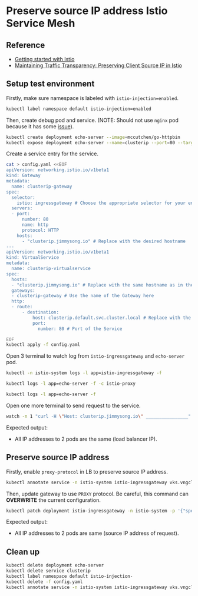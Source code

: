 # Preserve source IP address Istio Service Mesh

## Reference

- [Getting started with Istio](https://istio.io/latest/docs/setup/getting-started)
- [Maintaining Traffic Transparency: Preserving Client Source IP in Istio](https://jimmysongio.medium.com/maintaining-traffic-transparency-preserving-client-source-ip-in-istio-69359fecd5f0)

## Setup test environment

Firstly, make sure namespace is labeled with `istio-injection=enabled`.

```bash
kubectl label namespace default istio-injection=enabled
```

Then, create debug pod and service. (NOTE: Should not use `nginx` pod because it has some [issue](https://medium.com/@syedhassaniiui/istio-common-issues-59340ae20241)).

```bash
kubectl create deployment echo-server --image=mccutchen/go-httpbin
kubectl expose deployment echo-server --name=clusterip --port=80 --target-port=8080
```

Create a service entry for the service.

```bash
cat > config.yaml <<EOF
apiVersion: networking.istio.io/v1beta1
kind: Gateway
metadata:
  name: clusterip-gateway
spec:
  selector:
    istio: ingressgateway # Choose the appropriate selector for your environment
  servers:
  - port:
      number: 80
      name: http
      protocol: HTTP
    hosts:
      - "clusterip.jimmysong.io" # Replace with the desired hostname
---
apiVersion: networking.istio.io/v1beta1
kind: VirtualService
metadata:
  name: clusterip-virtualservice
spec:
  hosts:
  - "clusterip.jimmysong.io" # Replace with the same hostname as in the Gateway
  gateways:
  - clusterip-gateway # Use the name of the Gateway here
  http:
  - route:
      - destination:
          host: clusterip.default.svc.cluster.local # Replace with the actual hostname of your Service
          port:
            number: 80 # Port of the Service

EOF
kubectl apply -f config.yaml
```

Open 3 terminal to watch log from `istio-ingressgateway` and `echo-server` pod.

```bash
kubectl -n istio-system logs -l app=istio-ingressgateway -f
```

```bash
kubectl logs -l app=echo-server -f -c istio-proxy
```

```bash
kubectl logs -l app=echo-server -f
```

Open one more terminal to send request to the service.

```bash
watch -n 1 "curl -H \"Host: clusterip.jimmysong.io\" ________________" # Replace with the IP of the Istio Ingress Gateway
```

Expected output:

- All IP addresses to 2 pods are the same (load balancer IP).

## Preserve source IP address

Firstly, enable `proxy-protocol` in LB to preserve source IP address.

```bash
kubectl annotate service -n istio-system istio-ingressgateway vks.vngcloud.vn/enable-proxy-protocol="*"
```

Then, update gateway to use `PROXY` protocol. Be careful, this command can **OVERWRITE** the current configuration.

```bash
kubectl patch deployment istio-ingressgateway -n istio-system -p '{"spec":{"template":{"metadata":{"annotations":{"proxy.istio.io/config":"{\"gatewayTopology\":{\"proxyProtocol\":{}}}"}}}}}'
```

Expected output:

- All IP addresses to 2 pods are same (source IP address of request).

## Clean up

```bash
kubectl delete deployment echo-server
kubectl delete service clusterip
kubectl label namespace default istio-injection-
kubectl delete -f config.yaml
kubectl annotate service -n istio-system istio-ingressgateway vks.vngcloud.vn/enable-proxy-protocol-
```
